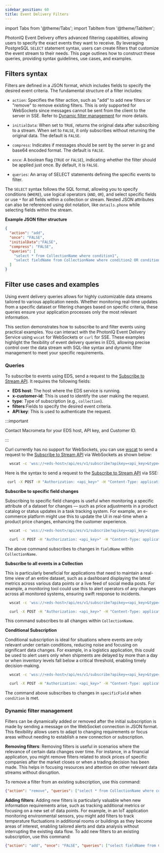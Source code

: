 ```yaml
---
sidebar_position: 60
title: Event Delivery Filters
---
```


import Tabs from '@theme/Tabs';
import TabItem from '@theme/TabItem';

PhotonIQ Event Delivery offers advanced filtering capabilities, allowing users to specify the exact events they want to receive. By leveraging PostgreSQL `SELECT` statement syntax, users can create filters that customize the event stream to their needs. This page outlines how to construct these queries, providing syntax guidelines, use cases, and examples.

## Filters syntax

Filters are defined in a JSON format, which includes fields to specify the desired event criteria. The fundamental structure of a filter includes:


- `action`: Specifies the filter action, such as "add" to add new filters or "remove" to remove existing filters. This is only supported for WebSockets since messages cannot be sent from the client to the server in SSE. Refer to [Dynamic filter management](#dynamic-filter-management) for more details.

- `initialData`: When set to `TRUE`, returns the original data after subscribing to a stream. When set to `FALSE`, it only subscribes without returning the original data. The default is `FALSE`.
- `compress`: Indicates if messages should be sent by the server in gz and base64 encoded format. The default is `FALSE`.
- `once`: A boolean flag (`TRUE` or `FALSE`), indicating whether the filter should be applied just once. By default, it is `FALSE`. 
- `queries`: An array of SELECT statements defining the specific events to filter.


The `SELECT` syntax follows the SQL format, allowing you to specify conditions (`WHERE`), use logical operators (`AND`, `OR`), and select specific fields or use `*` for all fields within a collection or stream. Nested JSON attributes can also be referenced using dot notation, like `details.phone` while selecting fields within the stream.


**Example JSON filter structure**

```json
{
  "action": "add",
  "once": "FALSE",
  "initialData":"FALSE",
  "compress": "FALSE",
  "queries": [
    "select * from CollectionName where condition1",
    "select fieldName from CollectionName where condition2 OR condition3"
  ]
}
```


## Filter use cases and examples

Using event delivery queries allows for highly customizable data streams tailored to various application needs. Whether monitoring real-time updates from a specific dataset or filtering changes based on specific criteria, these queries ensure your application processes only the most relevant information.

This section demonstrates how to subscribe to and filter events using practical examples. You can interact with the PhotonIQ Event Delivery Service using `wscat` for WebSockets or `curl` for SSE. These examples highlight the flexibility of event delivery queries in EDS, allowing precise control over the data stream with SQL-like syntax and dynamic filter management to meet your specific requirements.


### Queries

To subscribe to events using EDS, send a request to the [Subscribe to Stream API](https://www.macrometa.com/docs/apiEds#/paths/ws:-api-es-v1-subscribe/get). It requires the following fields:

- **EDS host**: The host where the EDS service is running.
- **x-customer-id**: This is used to identify the user making the request.
- **type**: Type of subscription (e.g., `collection`).
- **filters**:Fields to specify the desired event criteria.
- **API key**: This is used to authenticate the request.


:::important

Contact Macrometa for your EDS host, API key, and Customer ID.

:::

<Tabs groupId="operating-systems">
  <TabItem value="ws-syntax" label="WebSockets">

Curl currently has no support for WebSockets, you can use [wscat](https://github.com/WebSockets/wscat) to send a request to the [Subscribe to Stream API](https://www.macrometa.com/docs/apiEds#/paths/ws:-api-es-v1-subscribe/get) via WebSockets as shown below:

```bash
  wscat -c 'wss://<eds-host>/api/es/v1/subscribe?apikey=<api_key>&type=collection&x-customer-id=<x-customer-id>&filters={"action": "add", "once": "FALSE", "queries": ["select fieldName from CollectionName"]}'
```

  </TabItem>
  <TabItem value="sse-syntax" label="Server-Sent Events">

Here is the syntax to send a request to the [Subscribe to Stream API](https://www.macrometa.com/docs/apiEds#/paths/ws:-api-es-v1-subscribe/get) via SSE:

```bash
 curl -X POST -H "Authorization: <api_key>" -H "Content-Type: application/json" -H "x-customer-id: <x-customer-id>" -d '{"type": "collection", "filters": {"once": "TRUE", "compress": "FALSE", "initialData":"TRUE", "queries": ["select fieldName from CollectionName"]}}' https://<eds-host>/api/es/sse/v1/subscribe
```
  </TabItem>
</Tabs>



**Subscribe to specific field changes**

Subscribing to specific field changes is useful when monitoring a specific attribute of a dataset for changes — such as price adjustments in a product catalog or status updates in a task tracking system. For example, an e-commerce platform might use this to update the UI in real-time when a product price changes, enhancing the customer experience.

<Tabs groupId="operating-systems">
  <TabItem value="ws-specific" label="WebSockets">

```bash
  wscat -c 'wss://<eds-host>/api/es/v1/subscribe?apikey=<api_key>&type=collection&x-customer-id=<x-customer-id>&filters={"action": "add", "once": "FALSE", "queries": ["select fieldName from CollectionName"]}'
```

  </TabItem>
  <TabItem value="sse-specific" label="Server-Sent Events">


```bash
  curl -X POST -H "Authorization: <api_key>" -H "Content-Type: application/json" -H "x-customer-id: <x-customer-id>" -d '{"type": "collection", "filters": {"once": "TRUE", "queries": ["select fieldName from CollectionName"]}}' https://<eds-host>/api/es/sse/v1/subscribe
```
  </TabItem>
</Tabs>

The above command subscribes to changes in `fieldName` within `CollectionName`. 

**Subscribe to all events in a Collection**

This is particularly beneficial for applications that need to maintain a real-time view of an entire dataset, such as a dashboard displaying the latest metrics across various data points or a live feed of social media posts. For example, a monitoring tool could use this to alert operators of any changes across all monitored systems, ensuring swift response to incidents.

<Tabs groupId="operating-systems">
  <TabItem value="ws-all" label="WebSockets">

```bash
  wscat -c 'wss://<eds-host>/api/es/v1/subscribe?apikey=<api_key>&type=collection&x-customer-id=<x-customer-id>&filters={"action": "add", "once": "FALSE", "queries": ["select * from CollectionName"]}'
```
  </TabItem>
  <TabItem value="sse-all" label="Server-Sent Events">

```bash
  curl -X POST -H "Authorization: <api_key>" -H "Content-Type: application/json" -H "x-customer-id: <x-customer-id>" -d '{"type": "collection", "filters": {"once": "TRUE", "queries": ["select * from CollectionName"]}}' https://<eds-host>/api/es/sse/v1/subscribe
```
  </TabItem>
</Tabs>

This command subscribes to all changes within `CollectionName`. 

**Conditional Subscription**

Conditional subscription is ideal for situations where events are only relevant under certain conditions, reducing noise and focusing on significant data changes. For example, in a logistics application, this could be used to alert users only when shipments are delayed by more than a day or when inventory levels fall below a critical threshold, enabling timely decision-making.


<Tabs groupId="operating-systems">
  <TabItem value="ws-all" label="WebSockets">

```bash
  wscat -c 'wss://<eds-host>/api/es/v1/subscribe?apikey=<api_key>&type=collection&x-customer-id=<x-customer-id>&filters={"action": "add", "once": "FALSE", "queries": ["select specificField from CollectionName where condition"]}'
```
  </TabItem>
  <TabItem value="sse-all" label="Server-Sent Events">

```bash
  curl -X POST -H "Authorization: <api_key>" -H "Content-Type: application/json" -H "x-customer-id: <x-customer-id>" -d '{"type": "collection", "filters": {"once": "TRUE", "queries": ["select specificField from CollectionName where condition"]}}' https://<eds-host>/api/es/sse/v1/subscribe
```
  </TabItem>
</Tabs>

The command above subscribes to changes in `specificField` when `condition` is met. 

### Dynamic filter management

Filters can be dynamically added or removed after the initial subscription is made by sending a message on the WebSocket connection in JSON format. This flexibility allows users to adapt to changing requirements or focus areas without needing to establish a new connection or subscription.

**Removing filters**: Removing filters is useful in scenarios where the relevance of certain data changes over time. For instance, in a financial application, you might remove filters related to stock prices of specific companies after the market closes or when a trading decision has been made. This helps in focusing resources and attention on other relevant data streams without disruption.

To remove a filter from an existing subscription, use this command:

```json
{"action": "remove", "queries": ["select * from CollectionName where condition"]}
```

**Adding filters**: Adding new filters is particularly valuable when new information requirements arise, such as tracking additional metrics or focusing on a new set of data points. For example, in an IoT application monitoring environmental sensors, you might add filters to track temperature fluctuations in additional rooms or buildings as they become areas of interest, enabling tailored alerts and data analysis without interrupting the existing data flow. To add new filters to an existing subscription, use this command:

```json
{"action": "add", "once": "FALSE", "queries": ["select fieldName from CollectionName", "select anotherField from CollectionName where condition"]}
```
